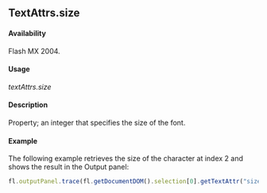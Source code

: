 ## TextAttrs.size

#### Availability

Flash MX 2004.

#### Usage

*textAttrs.size*

#### Description

Property; an integer that specifies the size of the font.

#### Example

The following example retrieves the size of the character at index 2 and shows the result in the Output panel:

```javascript
fl.outputPanel.trace(fl.getDocumentDOM().selection[0].getTextAttr("size", 2));
```
